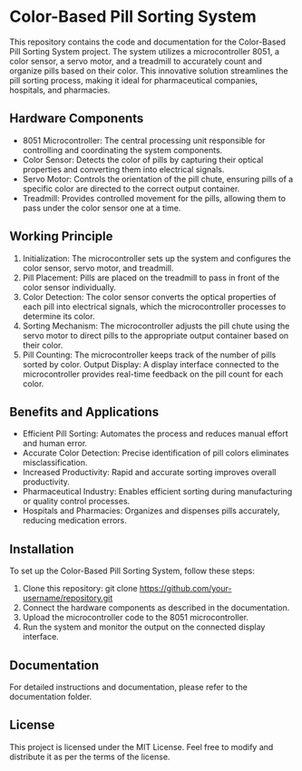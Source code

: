 # Color-Based Pill Sorting System

This repository contains the code and documentation for the Color-Based Pill Sorting System project. The system utilizes a microcontroller 8051, a color sensor, a servo motor, and a treadmill to accurately count and organize pills based on their color. This innovative solution streamlines the pill sorting process, making it ideal for pharmaceutical companies, hospitals, and pharmacies.

## Hardware Components

* 8051 Microcontroller: The central processing unit responsible for controlling and coordinating the system components.
* Color Sensor: Detects the color of pills by capturing their optical properties and converting them into electrical signals.
* Servo Motor: Controls the orientation of the pill chute, ensuring pills of a specific color are directed to the correct output container.
* Treadmill: Provides controlled movement for the pills, allowing them to pass under the color sensor one at a time.

## Working Principle

1. Initialization: The microcontroller sets up the system and configures the color sensor, servo motor, and treadmill.
2. Pill Placement: Pills are placed on the treadmill to pass in front of the color sensor individually.
3. Color Detection: The color sensor converts the optical properties of each pill into electrical signals, which the microcontroller processes to determine its color.
4. Sorting Mechanism: The microcontroller adjusts the pill chute using the servo motor to direct pills to the appropriate output container based on their color.
5. Pill Counting: The microcontroller keeps track of the number of pills sorted by color.
Output Display: A display interface connected to the microcontroller provides real-time feedback on the pill count for each color.

## Benefits and Applications

* Efficient Pill Sorting: Automates the process and reduces manual effort and human error.
* Accurate Color Detection: Precise identification of pill colors eliminates misclassification.
* Increased Productivity: Rapid and accurate sorting improves overall productivity.
* Pharmaceutical Industry: Enables efficient sorting during manufacturing or quality control processes.
* Hospitals and Pharmacies: Organizes and dispenses pills accurately, reducing medication errors.

## Installation

To set up the Color-Based Pill Sorting System, follow these steps:

1. Clone this repository: git clone https://github.com/your-username/repository.git
2. Connect the hardware components as described in the documentation.
3. Upload the microcontroller code to the 8051 microcontroller.
4. Run the system and monitor the output on the connected display interface.

## Documentation

For detailed instructions and documentation, please refer to the documentation folder.

## License

This project is licensed under the MIT License. Feel free to modify and distribute it as per the terms of the license.
